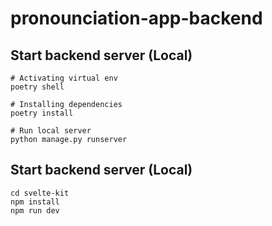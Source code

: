 # pronounciation-app-backend

## Start backend server (Local)

```
# Activating virtual env
poetry shell

# Installing dependencies
poetry install

# Run local server
python manage.py runserver
```

## Start backend server (Local)

```
cd svelte-kit
npm install
npm run dev
```
